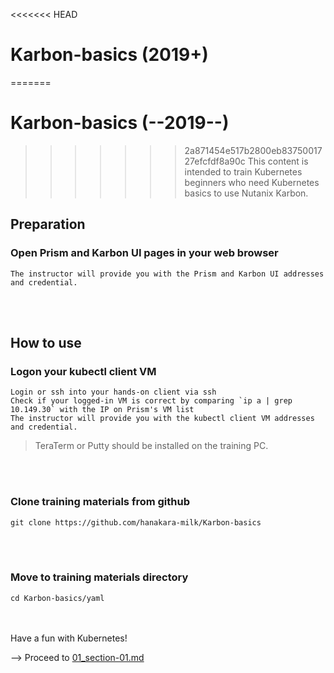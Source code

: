 <<<<<<< HEAD
# Karbon-basics (2019+)
=======
# Karbon-basics (--2019--)
>>>>>>> 2a871454e517b2800eb8375001727efcfdf8a90c
This content is intended to train Kubernetes beginners who need Kubernetes basics to use Nutanix Karbon.

## Preparation
### Open Prism and Karbon UI pages in your web browser
```
The instructor will provide you with the Prism and Karbon UI addresses and credential.
```
</br>
</br>

## How to use
### Logon your kubectl client VM 
```
Login or ssh into your hands-on client via ssh
Check if your logged-in VM is correct by comparing `ip a | grep 10.149.30` with the IP on Prism's VM list
The instructor will provide you with the kubectl client VM addresses and credential.
```
> TeraTerm or Putty should be installed on the training PC.
</br>
</br>

### Clone training materials from github
```
git clone https://github.com/hanakara-milk/Karbon-basics
```
</br>
</br>

### Move to training materials directory
```
cd Karbon-basics/yaml
```
</br>
</br>
Have a fun with Kubernetes!

--> Proceed to [01_section-01.md](https://github.com/hanakara-milk/Karbon-basics/blob/master/01-section-01.md)
</br>
</br>
